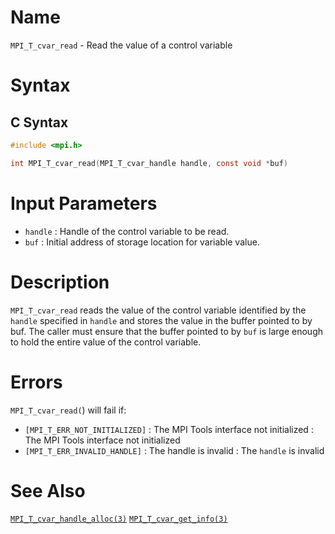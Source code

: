 # Name

`MPI_T_cvar_read` - Read the value of a control variable

# Syntax

## C Syntax

```c
#include <mpi.h>

int MPI_T_cvar_read(MPI_T_cvar_handle handle, const void *buf)
```


# Input Parameters

* `handle` : Handle of the control variable to be read.
* `buf` : Initial address of storage location for variable value.

# Description

`MPI_T_cvar_read` reads the value of the control variable identified by
the `handle` specified in ``handle`` and stores the value in the buffer
pointed to by buf. The caller must ensure that the buffer pointed to
by `buf` is large enough to hold the entire value of the control
variable.

# Errors

`MPI_T_cvar_read(`) will fail if:
* `[MPI_T_ERR_NOT_INITIALIZED]` : The MPI Tools interface not initialized
:   The MPI Tools interface not initialized
* `[MPI_T_ERR_INVALID_HANDLE]` : The handle is invalid
:   The `handle` is invalid

# See Also

[`MPI_T_cvar_handle_alloc(3)`](./?file=MPI_T_cvar_handle_alloc.md)
[`MPI_T_cvar_get_info(3)`](./?file=MPI_T_cvar_get_info.md)
